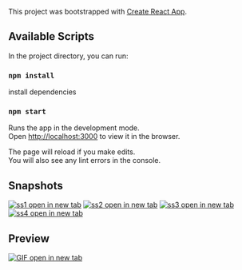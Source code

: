 This project was bootstrapped with [Create React App](https://github.com/facebook/create-react-app).

## Available Scripts

In the project directory, you can run:


### `npm install`

install dependencies


### `npm start`

Runs the app in the development mode.<br />
Open [http://localhost:3000](http://localhost:3000) to view it in the browser.

The page will reload if you make edits.<br />
You will also see any lint errors in the console.

## Snapshots

[![ss1 open in new tab](https://ibb.co/vDKg0Td)](https://ibb.co/vDKg0Td)
[![ss2 open in new tab](https://ibb.co/hMmq2cd)](https://ibb.co/hMmq2cd)
[![ss3 open in new tab](https://ibb.co/PQC3Y7B)](https://ibb.co/PQC3Y7B)
[![ss4 open in new tab](https://ibb.co/1rHrtpB)](https://ibb.co/1rHrtpB)



## Preview

[![GIF  open in new tab](https://ibb.co/PCSXWZw)](https://ibb.co/PCSXWZw)



